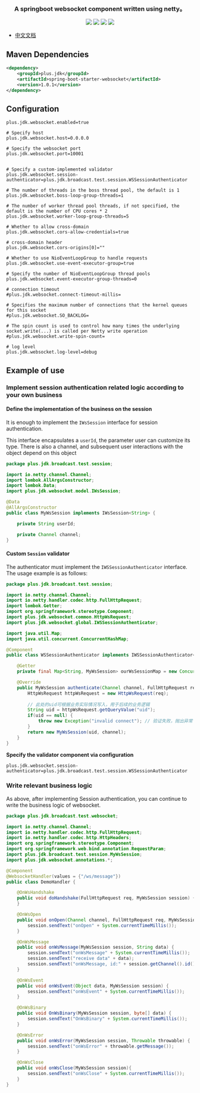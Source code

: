 <h3 align="center">A springboot websocket component written using netty。</h3>
<p align="center">
    <a href="https://github.com/JDK-Plus/spring-boot-starter-websocket/blob/master/LICENSE"><img src="https://img.shields.io/github/license/JDK-Plus/spring-boot-starter-websocket.svg" /></a>
    <a href="https://github.com/JDK-Plus/spring-boot-starter-websocket/releases"><img src="https://img.shields.io/github/release/JDK-Plus/spring-boot-starter-websocket.svg" /></a>
    <a href="https://github.com/JDK-Plus/spring-boot-starter-websocket/stargazers"><img src="https://img.shields.io/github/stars/JDK-Plus/spring-boot-starter-websocket.svg" /></a>
    <a href="https://github.com/JDK-Plus/spring-boot-starter-websocket/network/members"><img src="https://img.shields.io/github/forks/JDK-Plus/spring-boot-starter-websocket.svg" /></a>
</p>

- [中文文档](README-CN.md)

## Maven Dependencies

```xml
<dependency>
    <groupId>plus.jdk</groupId>
    <artifactId>spring-boot-starter-websocket</artifactId>
    <version>1.0.1</version>
</dependency>
```

## Configuration

```
plus.jdk.websocket.enabled=true

# Specify host
plus.jdk.websocket.host=0.0.0.0

# Specify the websocket port
plus.jdk.websocket.port=10001


# Specify a custom-implemented validator
plus.jdk.websocket.session-authenticator=plus.jdk.broadcast.test.session.WSSessionAuthenticator

# The number of threads in the boss thread pool, the default is 1
plus.jdk.websocket.boss-loop-group-threads=1

# The number of worker thread pool threads, if not specified, the default is the number of CPU cores * 2
plus.jdk.websocket.worker-loop-group-threads=5

# Whether to allow cross-domain
plus.jdk.websocket.cors-allow-credentials=true

# cross-domain header
plus.jdk.websocket.cors-origins[0]=""

# Whether to use NioEventLoopGroup to handle requests
plus.jdk.websocket.use-event-executor-group=true

# Specify the number of NioEventLoopGroup thread pools
plus.jdk.websocket.event-executor-group-threads=0

# connection timeout
#plus.jdk.websocket.connect-timeout-millis=

# Specifies the maximum number of connections that the kernel queues for this socket
#plus.jdk.websocket.SO_BACKLOG=

# The spin count is used to control how many times the underlying socket.write(...) is called per Netty write operation
#plus.jdk.websocket.write-spin-count=

# log level
plus.jdk.websocket.log-level=debug
```

## Example of use

### Implement session authentication related logic according to your own business

#### Define the implementation of the business on the session

It is enough to implement the `IWsSession` interface for session authentication.

This interface encapsulates a `userId`, the parameter user can customize its type. There is also a channel, 
and subsequent user interactions with the object depend on this object

```java
package plus.jdk.broadcast.test.session;

import io.netty.channel.Channel;
import lombok.AllArgsConstructor;
import lombok.Data;
import plus.jdk.websocket.model.IWsSession;

@Data
@AllArgsConstructor
public class MyWsSession implements IWsSession<String> {

    private String userId;

    private Channel channel;
}
```

#### Custom `Session` validator

The authenticator must implement the `IWSSessionAuthenticator` interface. 
The usage example is as follows:

```java
package plus.jdk.broadcast.test.session;

import io.netty.channel.Channel;
import io.netty.handler.codec.http.FullHttpRequest;
import lombok.Getter;
import org.springframework.stereotype.Component;
import plus.jdk.websocket.common.HttpWsRequest;
import plus.jdk.websocket.global.IWSSessionAuthenticator;

import java.util.Map;
import java.util.concurrent.ConcurrentHashMap;

@Component
public class WSSessionAuthenticator implements IWSSessionAuthenticator<MyWsSession> {

    @Getter
    private final Map<String, MyWsSession> ourWsSessionMap = new ConcurrentHashMap<>();

    @Override
    public MyWsSession authenticate(Channel channel, FullHttpRequest req, String path) throws Exception{
        HttpWsRequest httpWsRequest = new HttpWsRequest(req);
        
        // 此处的uid可根据业务实际情况写入，用于后续的业务逻辑
        String uid = httpWsRequest.getQueryValue("uid");
        if(uid == null) {
            throw new Exception("invalid connect"); // 验证失败，抛出异常
        }
        return new MyWsSession(uid, channel);
    }
}
```

**Specify the validator component via configuration**

```
plus.jdk.websocket.session-authenticator=plus.jdk.broadcast.test.session.WSSessionAuthenticator
```


### Write relevant business logic

As above, after implementing Session authentication, you can continue to write the business logic of websocket.

```java
package plus.jdk.broadcast.test.websocket;

import io.netty.channel.Channel;
import io.netty.handler.codec.http.FullHttpRequest;
import io.netty.handler.codec.http.HttpHeaders;
import org.springframework.stereotype.Component;
import org.springframework.web.bind.annotation.RequestParam;
import plus.jdk.broadcast.test.session.MyWsSession;
import plus.jdk.websocket.annotations.*;

@Component
@WebsocketHandler(values = {"/ws/message"})
public class DemoHandler {

    @OnWsHandshake
    public void doHandshake(FullHttpRequest req, MyWsSession session) {
    }

    @OnWsOpen
    public void onOpen(Channel channel, FullHttpRequest req, MyWsSession session, HttpHeaders headers, @RequestParam String uid) {
        session.sendText("onOpen" + System.currentTimeMillis());
    }

    @OnWsMessage
    public void onWsMessage(MyWsSession session, String data) {
        session.sendText("onWsMessage" + System.currentTimeMillis());
        session.sendText("receive data" + data);
        session.sendText("onWsMessage, id:" + session.getChannel().id().asShortText());
    }

    @OnWsEvent
    public void onWsEvent(Object data, MyWsSession session) {
        session.sendText("onWsEvent" + System.currentTimeMillis());
    }

    @OnWsBinary
    public void OnWsBinary(MyWsSession session, byte[] data) {
        session.sendText("OnWsBinary" + System.currentTimeMillis());
    }

    @OnWsError
    public void onWsError(MyWsSession session, Throwable throwable) {
        session.sendText("onWsError" + throwable.getMessage());
    }

    @OnWsClose
    public void onWsClose(MyWsSession session){
        session.sendText("onWsClose" + System.currentTimeMillis());
    }
}
```

